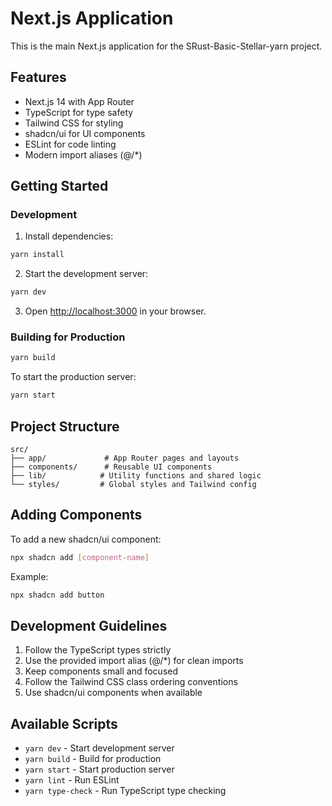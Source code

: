 # Next.js Application

This is the main Next.js application for the SRust-Basic-Stellar-yarn project.

## Features

- Next.js 14 with App Router
- TypeScript for type safety
- Tailwind CSS for styling
- shadcn/ui for UI components
- ESLint for code linting
- Modern import aliases (@/*)

## Getting Started

### Development

1. Install dependencies:
```bash
yarn install
```

2. Start the development server:
```bash
yarn dev
```

3. Open [http://localhost:3000](http://localhost:3000) in your browser.

### Building for Production

```bash
yarn build
```

To start the production server:
```bash
yarn start
```

## Project Structure

```
src/
├── app/             # App Router pages and layouts
├── components/      # Reusable UI components
├── lib/            # Utility functions and shared logic
└── styles/         # Global styles and Tailwind config
```

## Adding Components

To add a new shadcn/ui component:

```bash
npx shadcn add [component-name]
```

Example:
```bash
npx shadcn add button
```

## Development Guidelines

1. Follow the TypeScript types strictly
2. Use the provided import alias (@/*) for clean imports
3. Keep components small and focused
4. Follow the Tailwind CSS class ordering conventions
5. Use shadcn/ui components when available

## Available Scripts

- `yarn dev` - Start development server
- `yarn build` - Build for production
- `yarn start` - Start production server
- `yarn lint` - Run ESLint
- `yarn type-check` - Run TypeScript type checking
